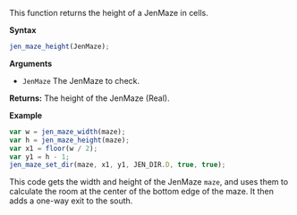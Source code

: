 This function returns the height of a JenMaze in cells.

**Syntax**
```js
jen_maze_height(JenMaze);
```

**Arguments**
- ``JenMaze`` The JenMaze to check.

**Returns:** The height of the JenMaze (Real).

**Example**
```js
var w = jen_maze_width(maze);
var h = jen_maze_height(maze);
var x1 = floor(w / 2);
var y1 = h - 1;
jen_maze_set_dir(maze, x1, y1, JEN_DIR.D, true, true);
```

This code gets the width and height of the JenMaze `maze`, and uses them to calculate the room at the center of the bottom edge of the maze. It then adds a one-way exit to the south.